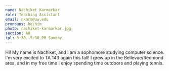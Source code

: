```yaml
---
name: Nachiket Karmarkar
role: Teaching Assistant
email: nkarm@uw.edu
pronouns: he/him
photo: nachiket-karmarkar.jpg
section: AH
ipl: 3:30--5:30 PM Sunday
---
```


Hi! My name is Nachiket, and I am a sophomore studying computer science. I'm very excited to TA 143 again this fall! I grew up in the Bellevue/Redmond area, and in my free time I enjoy spending time outdoors and playing tennis.
